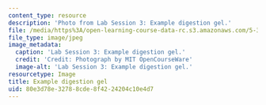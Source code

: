 ```yaml
---
content_type: resource
description: 'Photo from Lab Session 3: Example digestion gel.'
file: /media/https%3A/open-learning-course-data-rc.s3.amazonaws.com/5-36-biochemistry-laboratory-spring-2009/80e3d78e32788cde8f4224204c10e4d7_Lab3_2.jpg
file_type: image/jpeg
image_metadata:
  caption: 'Lab Session 3: Example digestion gel.'
  credit: 'Credit: Photograph by MIT OpenCourseWare'
  image-alt: 'Lab Session 3: Example digestion gel.'
resourcetype: Image
title: Example digestion gel
uid: 80e3d78e-3278-8cde-8f42-24204c10e4d7
---
```

